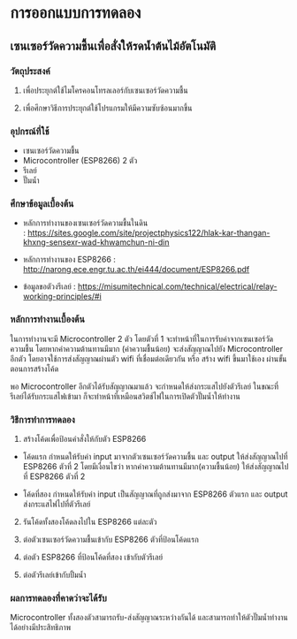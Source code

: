 # การออกแบบการทดลอง

## เซนเซอร์วัดความชื้นเพื่อสั่งให้รดน้ำต้นไม้อัตโนมัติ

### วัตถุประสงค์ 

1.	เพื่อประยุกต์ใช้ไมโครคอนโทรลเลอร์กับเซนเซอร์วัดความชื้น

2.	เพื่อศึกษาวิธีการประยุกต์ใช้โปรแกรมให้มีความซับซ้อนมากขึ้น

### อุปกรณ์ที่ใช้ 

-	เซนเซอร์วัดความชื้น
-	Microcontroller (ESP8266) 2 ตัว
-	รีเลย์
-	ปั๊มน้ำ

### ศึกษาข้อมูลเบื้องต้น 

-	หลักการทำงานของเซนเซอร์วัดความชื้นในดิน  
: https://sites.google.com/site/projectphysics122/hlak-kar-thangan-khxng-sensexr-wad-khwamchun-ni-din

-	หลักการทำงานของ ESP8266
: http://narong.ece.engr.tu.ac.th/ei444/document/ESP8266.pdf

-	ข้อมูลขอตัวงรีเลย์ 
: https://misumitechnical.com/technical/electrical/relay-working-principles/#i

### หลักการทำงานเบื้องต้น

ในการทำงานจะมี Microcontroller 2 ตัว โดยตัวที่ 1 จะทำหน้าที่ในการรับค่าจากเซนเซอร์วัดความชื้น โดยหากค่าความต้านทานมีมาก (ค่าความชื้นน้อย) 
จะส่งสัญญาณไปยัง Microcontroller อีกตัว โดยอาจใช้การส่งสัญญาณผ่านตัว wifi ที่เชื่อมต่อเดียวกัน หรือ สร้าง wifi ขึ้นมาใช้เอง ผ่านขั้นตอนการสร้างโค้ด 

พอ Microcontroller อีกตัวได้รับสัญญาณมาแล้ว จะกำหนดให้ส่งกระแสไปยังตัวรีเลย์ ในขณะที่รีเลย์ได้รับกระแสไฟเข้ามา ก็จะทำหน้าที่เหมือนสวิตช์ไฟในการเปิดตัวปั๊มน้ำให้ทำงาน 
      
### วิธีการทำการทดลอง 

1.	สร้างโค้ดเพื่อป้อนคำสั่งให้กับตัว ESP8266 

- โค้ดแรก กำหนดให้รับค่า input มาจากตัวเซนเซอร์วัดความชื้น และ output ให้ส่งสัญญาณไปที่ ESP8266 ตัวที่ 2 
โดยมีเงื่อนไขว่า หากค่าความต้านทานมีมาก(ความชื้นน้อย) ให้ส่งสัญญาณไปที่ ESP8266 ตัวที่ 2 

- โค้ดที่สอง กำหนดให้รับค่า input เป็นสัญญาณที่ถูกส่งมาจาก ESP8266 ตัวแรก และ output ส่งกระแสไฟไปที่ตัวรีเลย์ 

2. รันโค้ดทั้งสองโค้ดลงไปใน ESP8266 แต่ละตัว

3.	ต่อตัวเซนเซอร์วัดความชื้นเข้ากับ ESP8266 ตัวที่ป้อนโค้ดแรก

4.	ต่อตัว ESP8266 ที่ป้อนโค้ดที่สอง เข้ากับตัวรีเลย์

5.	ต่อตัวรีเลย์เข้ากับปั้มน้ำ

### ผลการทดลองที่คาดว่าจะได้รับ

Microcontroller ทั้งสองตัวสามารถรับ-ส่งสัญญาณระหว่างกันได้ และสามารถทำให้ตัวปั๊มน้ำทำงานได้อย่างมีประสิทธิภาพ

